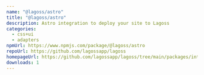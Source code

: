 ```yaml
---
name: "@lagoss/astro"
title: "@lagoss/astro"
description: Astro integration to deploy your site to Lagoss
categories:
  - css+ui
  - adapters
npmUrl: https://www.npmjs.com/package/@lagoss/astro
repoUrl: https://github.com/lagossapp/lagoss
homepageUrl: https://github.com/lagossapp/lagoss/tree/main/packages/integrations/astro
downloads: 1
---
```

